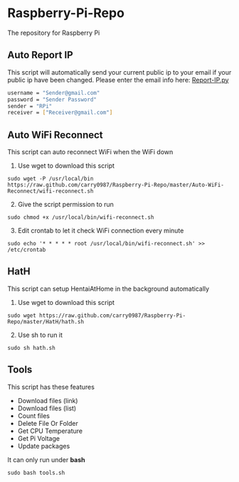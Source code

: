 # Raspberry-Pi-Repo
The repository for Raspberry Pi

## Auto Report IP
This script will automatically send your current public ip to your email if your public ip have been changed.
Please enter the email info here:
[Report-IP.py](https://github.com/carry0987/Raspberry-Pi-Repo/blob/master/Auto-Report-IP/report-ip.py#L19-L22)
```bash
username = "Sender@gmail.com"
password = "Sender Password"
sender = "RPi"
receiver = ["Receiver@gmail.com"]
```

## Auto WiFi Reconnect
This script can auto reconnect WiFi when the WiFi down
1. Use wget to download this script
```
sudo wget -P /usr/local/bin https://raw.github.com/carry0987/Raspberry-Pi-Repo/master/Auto-WiFi-Reconnect/wifi-reconnect.sh
```
2. Give the script permission to run
```
sudo chmod +x /usr/local/bin/wifi-reconnect.sh
```
3. Edit crontab to let it check WiFi connection every minute
```
sudo echo '* * * * * root /usr/local/bin/wifi-reconnect.sh' >> /etc/crontab
```

## HatH
This script can setup HentaiAtHome in the background automatically
1. Use wget to download this script
```
sudo wget https://raw.github.com/carry0987/Raspberry-Pi-Repo/master/HatH/hath.sh
```
2. Use sh to run it
```
sudo sh hath.sh
```

## Tools
This script has these features
-  Download files (link)
-  Download files (list)
-  Count files
-  Delete File Or Folder
-  Get CPU Temperature
-  Get Pi Voltage
-  Update packages

It can only run under **bash**
```
sudo bash tools.sh
```
